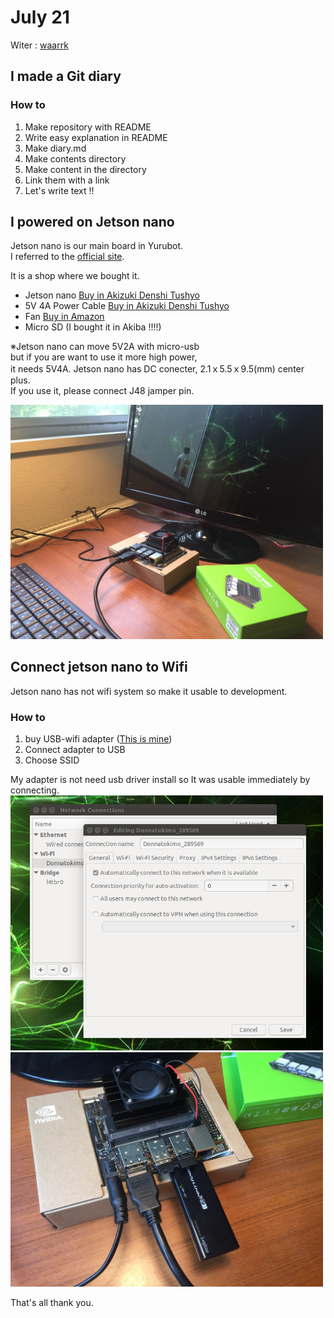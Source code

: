 # July 21
Witer : [waarrk](https://twitter.com/waarrk)

## I made a Git diary
### How to
1. Make repository with README
2. Write easy explanation in README
3. Make diary.md
4. Make contents directory
5. Make content in the directory
6. Link them with a link
7. Let's write text !!

## I powered on Jetson nano
Jetson nano is our main board in Yurubot.  
I referred to the [official site](https://developer.nvidia.com/embedded/learn/get-started-jetson-nano-devkit#intro).

It is a shop where we bought it.
* Jetson nano [Buy in Akizuki Denshi Tushyo](http://akizukidenshi.com/catalog/g/gM-14393/)
* 5V 4A Power Cable [Buy in Akizuki Denshi Tushyo](http://akizukidenshi.com/catalog/g/gM-06238/)
* Fan [Buy in Amazon](https://www.amazon.co.jp/gp/product/B07SDGLZ1H/ref=ppx_yo_dt_b_asin_title_o03_s00?ie=UTF8&psc=1)
* Micro SD (I bought it in Akiba !!!!)

※Jetson nano can move 5V2A with micro-usb  
but if you are want to use it more high power,  
it needs 5V4A. Jetson nano has DC conecter, 2.1ｘ5.5ｘ9.5(mm) center plus.  
If you use it, please connect J48 jamper pin.  

<img src="picture/July21-1.jpg" width=500px>

## Connect jetson nano to Wifi
Jetson nano has not wifi system so make it usable to development.
### How to
1. buy USB-wifi adapter ([This is mine](https://www.logitec.co.jp/products/wlan/lanw300anu2/index.php))
2. Connect adapter to USB
3. Choose SSID  

My adapter is not need usb driver install so It was usable immediately by connecting.
<img src="picture/July21-2.png" width=500px>
<img src="picture/July21-3.jpg" width=500px>  
  
That's all thank you.
